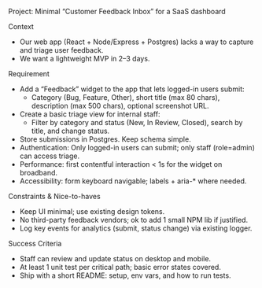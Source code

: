 Project: Minimal “Customer Feedback Inbox” for a SaaS dashboard

Context
- Our web app (React + Node/Express + Postgres) lacks a way to capture and triage user feedback.
- We want a lightweight MVP in 2–3 days.

Requirement
- Add a “Feedback” widget to the app that lets logged-in users submit:
  - Category (Bug, Feature, Other), short title (max 80 chars), description (max 500 chars), optional screenshot URL.
- Create a basic triage view for internal staff:
  - Filter by category and status (New, In Review, Closed), search by title, and change status.
- Store submissions in Postgres. Keep schema simple.
- Authentication: Only logged-in users can submit; only staff (role=admin) can access triage.
- Performance: first contentful interaction < 1s for the widget on broadband.
- Accessibility: form keyboard navigable; labels + aria-* where needed.

Constraints & Nice-to-haves
- Keep UI minimal; use existing design tokens.
- No third-party feedback vendors; ok to add 1 small NPM lib if justified.
- Log key events for analytics (submit, status change) via existing logger.

Success Criteria
- Staff can review and update status on desktop and mobile.
- At least 1 unit test per critical path; basic error states covered.
- Ship with a short README: setup, env vars, and how to run tests.
